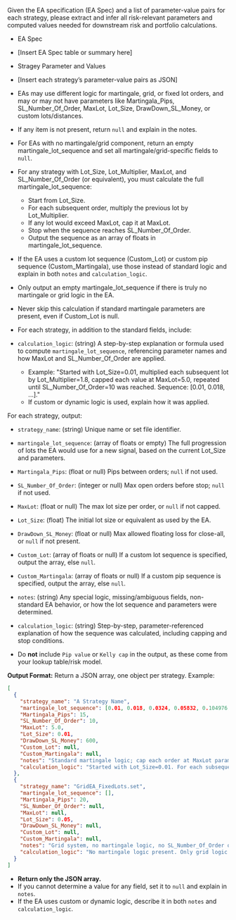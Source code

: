 Given the EA specification (EA Spec) and a list of parameter-value pairs for each strategy, please extract and infer all risk-relevant parameters and computed values needed for downstream risk and portfolio calculations.

- EA Spec
- [Insert EA Spec table or summary here]

- Stragey Parameter and Values
- [Insert each strategy’s parameter-value pairs as JSON]

- EAs may use different logic for martingale, grid, or fixed lot orders, and may or may not have parameters like Martingala_Pips, SL_Number_Of_Order, MaxLot, Lot_Size, DrawDown_SL_Money, or custom lots/distances.
- If any item is not present, return `null` and explain in the notes.
- For EAs with no martingale/grid component, return an empty martingale_lot_sequence and set all martingale/grid-specific fields to `null`.
- For any strategy with Lot_Size, Lot_Multiplier, MaxLot, and SL_Number_Of_Order (or equivalent), you must calculate the full martingale_lot_sequence:
    - Start from Lot_Size.
    - For each subsequent order, multiply the previous lot by Lot_Multiplier.
    - If any lot would exceed MaxLot, cap it at MaxLot.
    - Stop when the sequence reaches SL_Number_Of_Order.
    - Output the sequence as an array of floats in martingale_lot_sequence.
- If the EA uses a custom lot sequence (Custom_Lot) or custom pip sequence (Custom_Martingala), use those instead of standard logic and explain in both `notes` and `calculation_logic`.
- Only output an empty martingale_lot_sequence if there is truly no martingale or grid logic in the EA.
- Never skip this calculation if standard martingale parameters are present, even if Custom_Lot is null.
- For each strategy, in addition to the standard fields, include:

- `calculation_logic`: (string) A step-by-step explanation or formula used to compute `martingale_lot_sequence`, referencing parameter names and how MaxLot and SL_Number_Of_Order are applied.
  - Example: "Started with Lot_Size=0.01, multiplied each subsequent lot by Lot_Multiplier=1.8, capped each value at MaxLot=5.0, repeated until SL_Number_Of_Order=10 was reached. Sequence: [0.01, 0.018, ...]."
  - If custom or dynamic logic is used, explain how it was applied.

For each strategy, output:

- `strategy_name`: (string) Unique name or set file identifier.
- `martingale_lot_sequence`: (array of floats or empty) The full progression of lots the EA would use for a new signal, based on the current Lot_Size and parameters.
- `Martingala_Pips`: (float or null) Pips between orders; `null` if not used.
- `SL_Number_Of_Order`: (integer or null) Max open orders before stop; `null` if not used.
- `MaxLot`: (float or null) The max lot size per order, or `null` if not capped.
- `Lot_Size`: (float) The initial lot size or equivalent as used by the EA.
- `DrawDown_SL_Money`: (float or null) Max allowed floating loss for close-all, or `null` if not present.
- `Custom_Lot`: (array of floats or null) If a custom lot sequence is specified, output the array, else `null`.
- `Custom_Martingala`: (array of floats or null) If a custom pip sequence is specified, output the array, else `null`.
- `notes`: (string) Any special logic, missing/ambiguous fields, non-standard EA behavior, or how the lot sequence and parameters were determined.
- `calculation_logic`: (string) Step-by-step, parameter-referenced explanation of how the sequence was calculated, including capping and stop conditions.

- Do **not** include `Pip value` or `Kelly cap` in the output, as these come from your lookup table/risk model.

**Output Format:**
Return a JSON array, one object per strategy. Example:
```json
[
  {
    "strategy_name": "A Strategy Name",
    "martingale_lot_sequence": [0.01, 0.018, 0.0324, 0.05832, 0.104976, 0.1889568, 0.34012224, 0.612220032, 1.102, 1.984],
    "Martingala_Pips": 15,
    "SL_Number_Of_Order": 10,
    "MaxLot": 5.0,
    "Lot_Size": 0.01,
    "DrawDown_SL_Money": 600,
    "Custom_Lot": null,
    "Custom_Martingala": null,
    "notes": "Standard martingale logic; cap each order at MaxLot param.",
    "calculation_logic": "Started with Lot_Size=0.01. For each subsequent order, multiplied the previous lot by Lot_Multiplier=1.8. If the calculated lot exceeded MaxLot=5.0, capped it at 5.0. Continued until SL_Number_Of_Order=10 was reached. Sequence: [0.01, 0.018, 0.0324, 0.05832, ...]."
  },
  {
    "strategy_name": "GridEA_FixedLots.set",
    "martingale_lot_sequence": [],
    "Martingala_Pips": 20,
    "SL_Number_Of_Order": null,
    "MaxLot": null,
    "Lot_Size": 0.05,
    "DrawDown_SL_Money": null,
    "Custom_Lot": null,
    "Custom_Martingala": null,
    "notes": "Grid system, no martingale logic, no SL_Number_Of_Order or DrawDown_SL_Money.",
    "calculation_logic": "No martingale logic present. Only grid logic used, so martingale_lot_sequence is empty."
  }
]
```
- **Return only the JSON array.**
- If you cannot determine a value for any field, set it to `null` and explain in `notes`.
- If the EA uses custom or dynamic logic, describe it in both `notes` and `calculation_logic`.